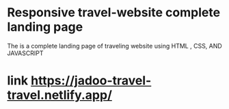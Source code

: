 # Responsive travel-website complete landing page
The is a complete landing page of traveling website using HTML , CSS, AND JAVASCRIPT

# link  https://jadoo-travel-travel.netlify.app/
